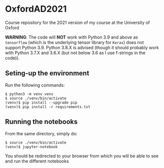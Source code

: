 # OxfordAD2021
Course repository for the 2021 version of my course at the University of Oxford

**WARNING**: The code will **NOT** work with Python 3.9 and above as `tensorflow` (which is the underlying tensor library for `Keras`) does not support Python 3.9. 
Python 3.8.X is advised (though it should probably work with Python 3.7.X and 3.6.X (but not below 3.6 as I use f-strings in the code)). 

## Seting-up the environment

Run the following commands:
```
$ python3 -m venv venv
$ source ./venv/bin/activate
(venv)$ pip install --upgrade pip
(venv)$ pip install -r requirements.txt
```

## Running the notebooks

From the same directory, simply do:
```
$ source ./venv/bin/activate
(venv)$ jupyter-notebook
```

You should be redirected to your browser from which you will be able to see and run the different notebooks
